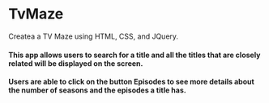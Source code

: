 # TvMaze
Createa a TV Maze using HTML, CSS, and JQuery.
#### This app allows users to search for a title and all the titles that are closely related will be displayed on the screen. 
#### Users are able to click on the button Episodes to see more details about the number of seasons and the episodes a title has.
